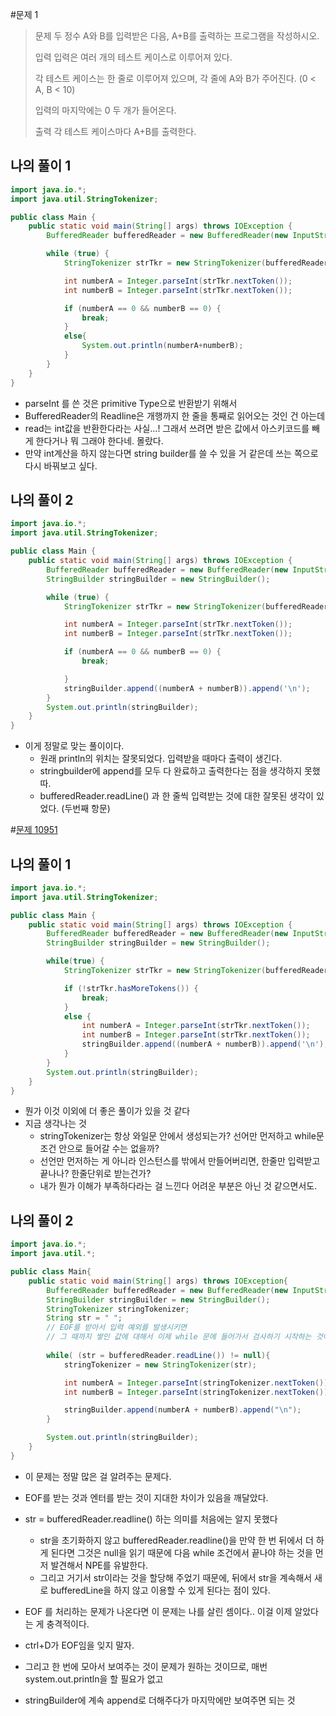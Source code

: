 #문제 1
>문제
> 두 정수 A와 B를 입력받은 다음, A+B를 출력하는 프로그램을 작성하시오.
>
>입력
>입력은 여러 개의 테스트 케이스로 이루어져 있다.
>
>각 테스트 케이스는 한 줄로 이루어져 있으며, 각 줄에 A와 B가 주어진다. (0 < A, B < 10)
>
>입력의 마지막에는 0 두 개가 들어온다.
>
>출력
>각 테스트 케이스마다 A+B를 출력한다.

## 나의 풀이 1
~~~java
import java.io.*;
import java.util.StringTokenizer;

public class Main {
    public static void main(String[] args) throws IOException {
        BufferedReader bufferedReader = new BufferedReader(new InputStreamReader(System.in));

        while (true) {
            StringTokenizer strTkr = new StringTokenizer(bufferedReader.read());

            int numberA = Integer.parseInt(strTkr.nextToken());
            int numberB = Integer.parseInt(strTkr.nextToken());

            if (numberA == 0 && numberB == 0) {
                break;
            }
            else{
                System.out.println(numberA+numberB);
            }
        }
    }
}
~~~
* parseInt 를 쓴 것은 primitive Type으로 반환받기 위해서
* BufferedReader의 Readline은 개행까지 한 줄을 통째로 읽어오는 것인 건 아는데
* read는 int값을 반환한다라는 사실...! 그래서 쓰려면 받은 값에서 아스키코드를 빼게 한다거나 뭐 그래야 한다네. 몰랐다.
* 만약 int계산을 하지 않는다면 string builder를 쓸 수 있을 거 같은데 쓰는 쪽으로 다시 바꿔보고 싶다.


## 나의 풀이 2
~~~java
import java.io.*;
import java.util.StringTokenizer;

public class Main {
    public static void main(String[] args) throws IOException {
        BufferedReader bufferedReader = new BufferedReader(new InputStreamReader(System.in));
        StringBuilder stringBuilder = new StringBuilder();

        while (true) {
            StringTokenizer strTkr = new StringTokenizer(bufferedReader.readLine());

            int numberA = Integer.parseInt(strTkr.nextToken());
            int numberB = Integer.parseInt(strTkr.nextToken());

            if (numberA == 0 && numberB == 0) {
                break;

            }
            stringBuilder.append((numberA + numberB)).append('\n');
        }
        System.out.println(stringBuilder);
    }
}
~~~
* 이게 정말로 맞는 풀이이다.
    * 원래 println의 위치는 잘못되었다. 입력받을 때마다 출력이 생긴다.
    * stringbuilder에 append를 모두 다 완료하고 출력한다는 점을 생각하지 못했따.
    * bufferedReader.readLine() 과 한 줄씩 입력받는 것에 대한 잘못된 생각이 있었다. (두번째 항문)
    

#[문제 10951](https://www.acmicpc.net/problem/10951)
## 나의 풀이 1
~~~java
import java.io.*;
import java.util.StringTokenizer;

public class Main {
    public static void main(String[] args) throws IOException {
        BufferedReader bufferedReader = new BufferedReader(new InputStreamReader(System.in));
        StringBuilder stringBuilder = new StringBuilder();

        while(true) {
            StringTokenizer strTkr = new StringTokenizer(bufferedReader.readLine());

            if (!strTkr.hasMoreTokens()) {
                break;
            }
            else {
                int numberA = Integer.parseInt(strTkr.nextToken());
                int numberB = Integer.parseInt(strTkr.nextToken());
                stringBuilder.append((numberA + numberB)).append('\n');
            }
        }
        System.out.println(stringBuilder);
    }
}
~~~
* 뭔가 이것 이외에 더 좋은 풀이가 있을 것 같다
* 지금 생각나는 것
  * stringTokenizer는 항상 와일문 안에서 생성되는가? 선어만 먼저하고 while문 조건 안으로 들어갈 수는 없을까?
  * 선언만 먼저하는 게 아니라 인스턴스를 밖에서 만들어버리면, 한줄만 입력받고 끝나나? 한줄단위로 받는건가?
  * 내가 뭔가 이해가 부족하다라는 걸 느낀다 어려운 부분은 아닌 것 같으면서도.
  
## 나의 풀이 2
~~~java
import java.io.*;
import java.util.*;

public class Main{
    public static void main(String[] args) throws IOException{
        BufferedReader bufferedReader = new BufferedReader(new InputStreamReader(System.in));
        StringBuilder stringBuilder = new StringBuilder();
        StringTokenizer stringTokenizer;
        String str = " ";
        // EOF를 받아서 입력 예외를 발생시키면
        // 그 때까지 쌓인 값에 대해서 이제 while 문에 들어가서 검사하기 시작하는 것이다.
      
        while( (str = bufferedReader.readLine()) != null){
            stringTokenizer = new StringTokenizer(str);

            int numberA = Integer.parseInt(stringTokenizer.nextToken());
            int numberB = Integer.parseInt(stringTokenizer.nextToken());

            stringBuilder.append(numberA + numberB).append("\n");
        }

        System.out.println(stringBuilder);
    }
}
~~~
* 이 문제는 정말 많은 걸 알려주는 문제다.
* EOF를 받는 것과 엔터를 받는 것이 지대한 차이가 있음을 깨달았다.
* str = bufferedReader.readline() 하는 의미를 처음에는 알지 못했다
  * str을 초기화하지 않고 bufferedReader.readline()을 만약 한 번 뒤에서 더 하게 된다면 그것은 null을 읽기 때문에 다음 while 조건에서 끝나야 하는 것을 먼저 발견해서 NPE를 유발한다.
  * 그리고 거기서 str이라는 것을 할당해 주었기 때문에, 뒤에서 str을 계속해서 새로 bufferedLine을 하지 않고 이용할 수 있게 된다는 점이 있다.
  
* EOF 를 처리하는 문제가 나온다면 이 문제는 나를 살린 셈이다.. 이걸 이제 알았다는 게 충격적이다.
* ctrl+D가 EOF임을 잊지 말자.
* 그리고 한 번에 모아서 보여주는 것이 문제가 원하는 것이므로, 매번 system.out.println을 할 필요가 없고
* stringBuilder에 계속 append로 더해주다가 마지막에만 보여주면 되는 것
